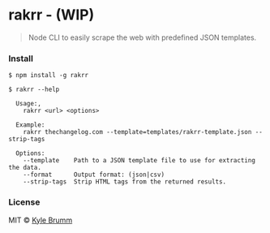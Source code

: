 # rakrr - (WIP)

> Node CLI to easily scrape the web with predefined JSON templates.

### Install

```
$ npm install -g rakrr
```

```
$ rakrr --help

  Usage:,
    rakrr <url> <options>

  Example:
    rakrr thechangelog.com --template=templates/rakrr-template.json --strip-tags

  Options:
    --template    Path to a JSON template file to use for extracting the data.
    --format      Output format: (json|csv)
    --strip-tags  Strip HTML tags from the returned results.
```

### License
MIT © [Kyle Brumm](http://kylebrumm.com)